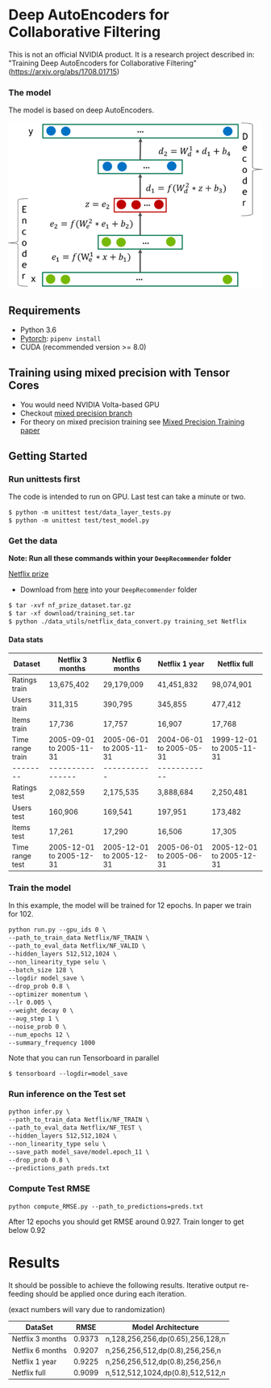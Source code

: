 # Deep AutoEncoders for Collaborative Filtering
This is not an official NVIDIA product. It is a research project described in: "Training Deep AutoEncoders for Collaborative Filtering"(https://arxiv.org/abs/1708.01715)

### The model
The model is based on deep AutoEncoders.

![AutEncoderPic](./AutoEncoder.png)

## Requirements
* Python 3.6
* [Pytorch](http://pytorch.org/): `pipenv install`
* CUDA (recommended version >= 8.0)


## Training using mixed precision with Tensor Cores
* You would need NVIDIA Volta-based GPU
* Checkout [mixed precision branch](https://github.com/NVIDIA/DeepRecommender/tree/mp_branch)
* For theory on mixed precision training see [Mixed Precision Training paper](https://arxiv.org/abs/1710.03740)

## Getting Started

### Run unittests first
The code is intended to run on GPU. Last test can take a minute or two.
```
$ python -m unittest test/data_layer_tests.py
$ python -m unittest test/test_model.py
```



### Get the data

**Note: Run all these commands within your `DeepRecommender` folder**

[Netflix prize](http://netflixprize.com/)

* Download from [here](http://academictorrents.com/details/9b13183dc4d60676b773c9e2cd6de5e5542cee9a) into your ```DeepRecommender``` folder
```
$ tar -xvf nf_prize_dataset.tar.gz
$ tar -xf download/training_set.tar
$ python ./data_utils/netflix_data_convert.py training_set Netflix
```

#### Data stats
| Dataset  | Netflix 3 months | Netflix 6 months | Netflix 1 year | Netflix full |
| -------- | ---------------- | ---------------- | ----------- |  ------------ |
| Ratings train | 13,675,402 | 29,179,009 | 41,451,832 | 98,074,901 |
| Users train | 311,315 |390,795  | 345,855 | 477,412 |
| Items train | 17,736 |17,757  | 16,907 | 17,768 |
| Time range train | 2005-09-01 to 2005-11-31 | 2005-06-01 to 2005-11-31 | 2004-06-01 to 2005-05-31 | 1999-12-01 to 2005-11-31
| -------- | ---------------- | ----------- |  ------------ |
| Ratings test | 2,082,559 | 2,175,535  | 3,888,684| 2,250,481 |
| Users test | 160,906 | 169,541  | 197,951| 173,482 |
| Items test | 17,261 | 17,290  | 16,506| 17,305 |
| Time range test | 2005-12-01 to 2005-12-31 | 2005-12-01 to 2005-12-31 | 2005-06-01 to 2005-06-31 | 2005-12-01 to 2005-12-31

### Train the model
In this example, the model will be trained for 12 epochs. In paper we train for 102.
```
python run.py --gpu_ids 0 \
--path_to_train_data Netflix/NF_TRAIN \
--path_to_eval_data Netflix/NF_VALID \
--hidden_layers 512,512,1024 \
--non_linearity_type selu \
--batch_size 128 \
--logdir model_save \
--drop_prob 0.8 \
--optimizer momentum \
--lr 0.005 \
--weight_decay 0 \
--aug_step 1 \
--noise_prob 0 \
--num_epochs 12 \
--summary_frequency 1000
```

Note that you can run Tensorboard in parallel
```
$ tensorboard --logdir=model_save
```

### Run inference on the Test set
```
python infer.py \
--path_to_train_data Netflix/NF_TRAIN \
--path_to_eval_data Netflix/NF_TEST \
--hidden_layers 512,512,1024 \
--non_linearity_type selu \
--save_path model_save/model.epoch_11 \
--drop_prob 0.8 \
--predictions_path preds.txt
```

### Compute Test RMSE
```
python compute_RMSE.py --path_to_predictions=preds.txt
```
After 12 epochs you should get RMSE around 0.927. Train longer to get below 0.92

# Results
It should be possible to achieve the following results. Iterative output re-feeding should be applied
once during each iteration.

(exact numbers will vary due to randomization)

| DataSet | RMSE | Model Architecture |
| -------- | ---------------- | ---------------- |
| Netflix 3 months | 0.9373 | n,128,256,256,dp(0.65),256,128,n |
| Netflix 6 months | 0.9207 | n,256,256,512,dp(0.8),256,256,n |
| Netflix 1 year | 0.9225 | n,256,256,512,dp(0.8),256,256,n |
| Netflix full | 0.9099 | n,512,512,1024,dp(0.8),512,512,n |
